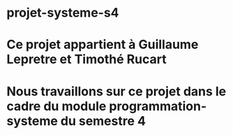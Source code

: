 # projet-systeme-s4

# Ce projet appartient à Guillaume Lepretre et Timothé Rucart
# Nous travaillons sur ce projet dans le cadre du module programmation-systeme du semestre 4